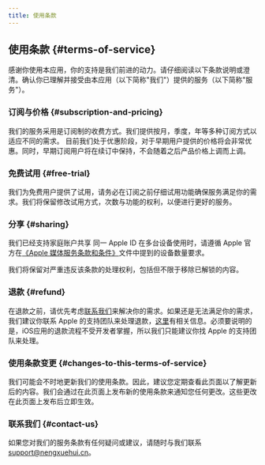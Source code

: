 ```yaml
---
title: 使用条款
---
```


## 使用条款 {#terms-of-service}
感谢你使用本应用，你的支持是我们前进的动力。请仔细阅读以下条款说明或澄清。确认你已理解并接受由本应用（以下简称"我们"）提供的服务（以下简称"服务"）。

### 订阅与价格 {#subscription-and-pricing}
我们的服务采用是订阅制的收费方式。我们提供按月，季度，年等多种订阅方式以适应不同的需求。
目前我们处于优惠阶段，对于早期用户提供的价格将会非常优惠。同时，早期订阅用户将在续订中保持，不会随着之后产品价格上调而上调。

### 免费试用 {#free-trial}
我们为免费用户提供了试用，请务必在订阅之前仔细试用功能确保服务满足你的需求。我们将保留修改试用方式，次数与功能的权利，以便进行更好的服务。

### 分享 {#sharing}
我们已经支持家庭账户共享
同一 Apple ID 在多台设备使用时，请遵循 Apple 官方在[《Apple 媒体服务条款和条件》](https://www.apple.com/legal/internet-services/itunes/cn/terms.html)文件中提到的设备数量要求。

我们将保留对严重违反该条款的处理权利，包括但不限于移除已解锁的内容。
### 退款 {#refund}
在退款之前，请优先考虑[联系我们](mailto:support@nengxuehui.cn)来解决你的需求。如果还是无法满足你的需求，我们建议你联系 Apple 的支持团队来处理退款，[这里](https://support.apple.com/zh-cn/HT204084)有相关信息。必须要说明的是，iOS应用的退款流程不受开发者掌握，所以我们只能建议你找 Apple 的支持团队来处理。

### 使用条款变更 {#changes-to-this-terms-of-service}
我们可能会不时地更新我们的使用条款。因此，建议您定期查看此页面以了解更新后的内容。我们会通过在此页面上发布新的使用条款来通知您任何更改。这些更改在此页面上发布后立即生效。

### 联系我们 {#contact-us}
如果您对我们的服务条款有任何疑问或建议，请随时与我们联系 support@nengxuehui.cn。